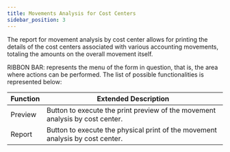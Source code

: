 ```yaml
---
title: Movements Analysis for Cost Centers
sidebar_position: 3
---
```


The report for movement analysis by cost center allows for printing the details of the cost centers associated with various accounting movements, totaling the amounts on the overall movement itself.

RIBBON BAR: represents the menu of the form in question, that is, the area where actions can be performed. The list of possible functionalities is represented below: 



| Function | Extended Description |
| --- | --- |
| Preview | Button to execute the print preview of the movement analysis by cost center. |
| Report | Button to execute the physical print of the movement analysis by cost center. |